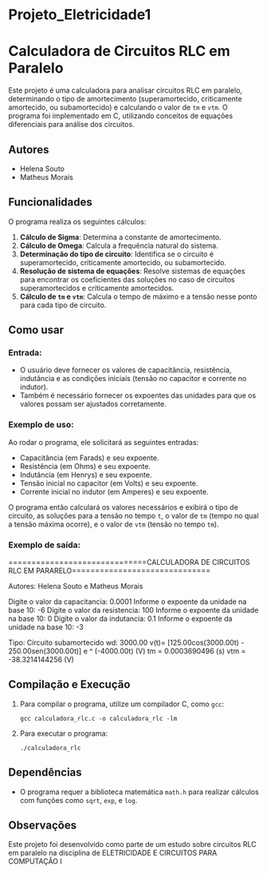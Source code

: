 # Projeto_Eletricidade1

# Calculadora de Circuitos RLC em Paralelo

Este projeto é uma calculadora para analisar circuitos RLC em paralelo, determinando o tipo de amortecimento (superamortecido, criticamente amortecido, ou subamortecido) e calculando o valor de `tm` e `vtm`. O programa foi implementado em C, utilizando conceitos de equações diferenciais para análise dos circuitos.

## Autores
- Helena Souto
- Matheus Morais

## Funcionalidades

O programa realiza os seguintes cálculos:
1. **Cálculo de Sigma**: Determina a constante de amortecimento.
2. **Cálculo de Omega**: Calcula a frequência natural do sistema.
3. **Determinação do tipo de circuito**: Identifica se o circuito é superamortecido, criticamente amortecido, ou subamortecido.
4. **Resolução de sistema de equações**: Resolve sistemas de equações para encontrar os coeficientes das soluções no caso de circuitos superamortecidos e criticamente amortecidos.
5. **Cálculo de `tm` e `vtm`**: Calcula o tempo de máximo e a tensão nesse ponto para cada tipo de circuito.

## Como usar

### Entrada:
- O usuário deve fornecer os valores de capacitância, resistência, indutância e as condições iniciais (tensão no capacitor e corrente no indutor).
- Também é necessário fornecer os expoentes das unidades para que os valores possam ser ajustados corretamente.

### Exemplo de uso:
Ao rodar o programa, ele solicitará as seguintes entradas:
- Capacitância (em Farads) e seu expoente.
- Resistência (em Ohms) e seu expoente.
- Indutância (em Henrys) e seu expoente.
- Tensão inicial no capacitor (em Volts) e seu expoente.
- Corrente inicial no indutor (em Amperes) e seu expoente.

O programa então calculará os valores necessários e exibirá o tipo de circuito, as soluções para a tensão no tempo `t`, o valor de `tm` (tempo no qual a tensão máxima ocorre), e o valor de `vtm` (tensão no tempo `tm`).

### Exemplo de saída:
==============================CALCULADORA DE CIRCUITOS RLC EM PARARELO==============================

Autores: Helena Souto e Matheus Morais

Digite o valor da capacitancia: 0.0001 
Informe o expoente da unidade na base 10: -6 
Digite o valor da resistencia: 100 
Informe o expoente da unidade na base 10: 0 
Digite o valor da indutancia: 0.1 
Informe o expoente da unidade na base 10: -3

Tipo: Circuito subamortecido 
wd: 3000.00 
v(t)= [125.00cos(3000.00t) - 250.00sen(3000.00t)] e ^ (-4000.00t) (V) 
tm = 0.0003690496 (s) 
vtm = -38.3214144256 (V)


## Compilação e Execução

1. Para compilar o programa, utilize um compilador C, como `gcc`:
    ```
    gcc calculadora_rlc.c -o calculadora_rlc -lm
    ```

2. Para executar o programa:
    ```
    ./calculadora_rlc
    ```

## Dependências

- O programa requer a biblioteca matemática `math.h` para realizar cálculos com funções como `sqrt`, `exp`, e `log`.

## Observações

Este projeto foi desenvolvido como parte de um estudo sobre circuitos RLC em paralelo na disciplina de ELETRICIDADE E CIRCUITOS PARA COMPUTAÇÃO I 

